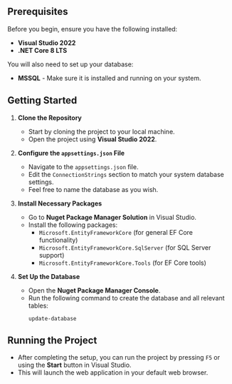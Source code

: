 ## Prerequisites

Before you begin, ensure you have the following installed:
- **Visual Studio 2022**
- **.NET Core 8 LTS**

You will also need to set up your database:
- **MSSQL** - Make sure it is installed and running on your system.

## Getting Started

1. **Clone the Repository**
   - Start by cloning the project to your local machine. 
   - Open the project using **Visual Studio 2022**.

2. **Configure the `appsettings.json` File**
   - Navigate to the `appsettings.json` file.
   - Edit the `ConnectionStrings` section to match your system database settings.
   - Feel free to name the database as you wish.

3. **Install Necessary Packages**
   - Go to **Nuget Package Manager Solution** in Visual Studio.
   - Install the following packages:
     - `Microsoft.EntityFrameworkCore` (for general EF Core functionality)
     - `Microsoft.EntityFrameworkCore.SqlServer` (for SQL Server support)
     - `Microsoft.EntityFrameworkCore.Tools` (for EF Core tools)

4. **Set Up the Database**
   - Open the **Nuget Package Manager Console**.
   - Run the following command to create the database and all relevant tables:
     ```
     update-database
     ```

## Running the Project

- After completing the setup, you can run the project by pressing `F5` or using the **Start** button in Visual Studio.
- This will launch the web application in your default web browser.

